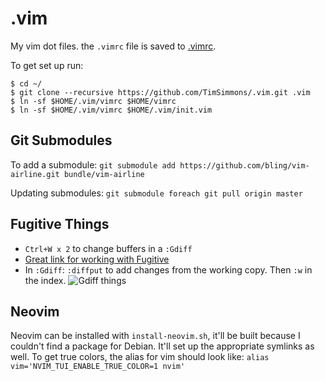 # .vim

My vim dot files. the `.vimrc` file is saved to [.vimrc](https://github.com/Squab/.vim/blob/master/.vimrc).

To get set up run:

```console
$ cd ~/
$ git clone --recursive https://github.com/TimSimmons/.vim.git .vim
$ ln -sf $HOME/.vim/vimrc $HOME/vimrc
$ ln -sf $HOME/.vim/vimrc $HOME/.vim/init.vim
```

## Git Submodules

To add a submodule:
`git submodule add https://github.com/bling/vim-airline.git bundle/vim-airline`

Updating submodules:
`git submodule foreach git pull origin master`

## Fugitive Things

- `Ctrl+W x 2` to change buffers in a `:Gdiff`
- [Great link for working with Fugitive](http://vimcasts.org/episodes/fugitive-vim-working-with-the-git-index/)
- In `:Gdiff`: `:diffput` to add changes from the working copy. Then `:w` in the index.
![Gdiff things](http://vimcasts.org/images/blog/diffget-diffput-matrix.png)

## Neovim

Neovim can be installed with `install-neovim.sh`, it'll be built because I couldn't find a package for Debian. It'll
set up the appropriate symlinks as well. To get true colors, the alias for vim should look like: `alias vim='NVIM_TUI_ENABLE_TRUE_COLOR=1 nvim'`
